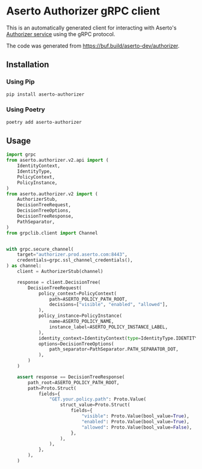 # Aserto Authorizer gRPC client
This is an automatically generated client for interacting with Aserto's [Authorizer service](https://docs.aserto.com/docs/authorizer-guide/overview) using the gRPC protocol.

The code was generated from https://buf.build/aserto-dev/authorizer.


## Installation

### Using Pip
```sh
pip install aserto-authorizer
```

### Using Poetry
```sh
poetry add aserto-authorizer
```

## Usage

```py
import grpc
from aserto.authorizer.v2.api import (
    IdentityContext,
    IdentityType,
    PolicyContext,
    PolicyInstance,
)
from aserto.authorizer.v2 import (
    AuthorizerStub,
    DecisionTreeRequest,
    DecisionTreeOptions,
    DecisionTreeResponse,
    PathSeparator,
)
from grpclib.client import Channel


with grpc.secure_channel(
    target="authorizer.prod.aserto.com:8443",
    credentials=grpc.ssl_channel_credentials(),
) as channel:
    client = AuthorizerStub(channel)

    response = client.DecisionTree(
        DecisionTreeRequest(
            policy_context=PolicyContext(
                path=ASERTO_POLICY_PATH_ROOT,
                decisions=["visible", "enabled", "allowed"],
            ),
            policy_instance=PolicyInstance(
                name=ASERTO_POLICY_NAME,
                instance_label=ASERTO_POLICY_INSTANCE_LABEL,
            ),
            identity_context=IdentityContext(type=IdentityType.IDENTITY_TYPE_NONE),
            options=DecisionTreeOptions(
                path_separator=PathSeparator.PATH_SEPARATOR_DOT,
            ),
        )
    )

    assert response == DecisionTreeResponse(
        path_root=ASERTO_POLICY_PATH_ROOT,
        path=Proto.Struct(
            fields={
                "GET.your.policy.path": Proto.Value(
                    struct_value=Proto.Struct(
                        fields={
                            "visible": Proto.Value(bool_value=True),
                            "enabled": Proto.Value(bool_value=True),
                            "allowed": Proto.Value(bool_value=False),
                        },
                    ),
                ),
            },
        ),
    )
```
